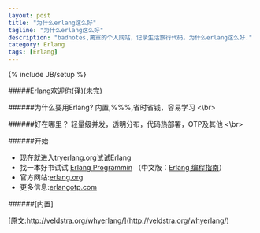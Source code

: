 ```yaml
---
layout: post
title: "为什么erlang这么好"
tagline: "为什么erlang这么好"
description: "badnotes,萬軍的个人网站，记录生活旅行代码。为什么erlang这么好."
category: Erlang
tags: [Erlang]
---
```

{% include JB/setup %}


#####Erlang欢迎你(译)(未完)


######为什么要用Erlang?
内置,%%%,省时省钱，容易学习 <\br>

######好在哪里？
轻量级并发，透明分布，代码热部署，OTP及其他 <\br>

######开始
* 现在就进入[tryerlang.org](http://www.tryerlang.org)试试Erlang
* 找一本好书试试 [Erlang Programmin](http://www.amazon.com/ERLANG-Programming-Francesco-Cesarini/dp/0596518188) （中文版：[Erlang 编程指南](http://www.amazon.cn/gp/product/B004RDKTFM/ref=olp_product_details?ie=UTF8&me=&seller=)）
* 官方网站:[erlang.org](http://www.erlang.org)
* 更多信息:[erlangotp.com](http://www.erlangotp.com)

######[内置]

[原文:http://veldstra.org/whyerlang/](http://veldstra.org/whyerlang/)































